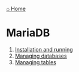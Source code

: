 [⌂ Home](../../README.md)

# MariaDB

1. [Installation and running](installation_and_running.md)
2. [Managing databases](managing_databases.md)
3. [Managing tables](managing_tables.md)
